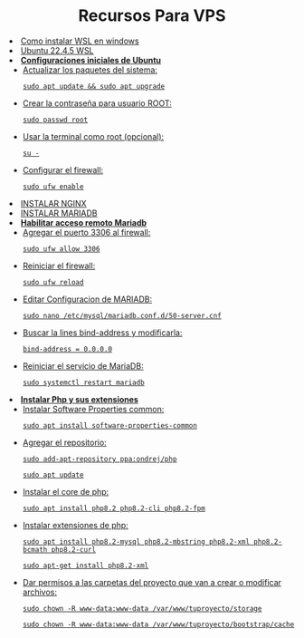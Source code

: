 <h1 align="center"><strong>Recursos Para VPS</strong></h1>
<u>
  <li><a target="_blank" href="https://learn.microsoft.com/es-es/windows/wsl/install">Como instalar WSL en windows</a></li>
  <li><a target="_blank" href="https://apps.microsoft.com/detail/9pn20msr04dw?hl=es-ar&gl=AR">Ubuntu 22.4.5 WSL</a></li>
  <li>
    <strong>Configuraciones iniciales de Ubuntu</strong>
    <ul>
      <li>Actualizar los paquetes del sistema:
        <pre><code>sudo apt update && sudo apt upgrade</code></pre>
      </li>
      <li>Crear la contraseña para usuario ROOT:
        <pre><code>sudo passwd root</code></pre>
      </li>
      <li>Usar la terminal como root (opcional):
        <pre><code>su -</code></pre>
      </li>
      <li>Configurar el firewall:
        <pre><code>sudo ufw enable</code></pre>
      </li>
    </ul>
  </li>
  <li><a target="_blank" href="https://www.digitalocean.com/community/tutorials/how-to-install-nginx-on-ubuntu-22-04">INSTALAR NGINX</a></li>
  <li><a target="_blank" href="https://www.digitalocean.com/community/tutorials/how-to-install-mariadb-on-ubuntu-22-04">INSTALAR MARIADB</a></li>
  <li>
    <strong>Habilitar acceso remoto Mariadb</strong>
    <ul>
      <li>Agregar el puerto 3306 al firewall:
        <pre><code>sudo ufw allow 3306</code></pre>
      </li>
      <li>Reiniciar el firewall:
        <pre><code>sudo ufw reload</code></pre>
      </li>
      <li>Editar Configuracion de MARIADB:
        <pre><code>sudo nano /etc/mysql/mariadb.conf.d/50-server.cnf</code></pre>
      </li>
      <li>Buscar la lines bind-address y modificarla:
        <pre><code>bind-address = 0.0.0.0</code></pre>
      </li>
      <li>Reiniciar el servicio de MariaDB:
        <pre><code>sudo systemctl restart mariadb</code></pre>
      </li>
    </ul>
  </li>
  <li>
    <strong>Instalar Php y sus extensiones</strong>
    <ul>
      <li>Instalar Software Properties common:
        <pre><code>sudo apt install software-properties-common</code></pre>
      </li>
      <li>Agregar el repositorio:
        <pre><code>sudo add-apt-repository ppa:ondrej/php</code></pre>
        <pre><code>sudo apt update</code></pre>
      </li>
      <li>Instalar el core de php:
        <pre><code>sudo apt install php8.2 php8.2-cli php8.2-fpm</code></pre>
      </li>
      <li>Instalar extensiones de php:
        <pre><code>sudo apt install php8.2-mysql php8.2-mbstring php8.2-xml php8.2-bcmath php8.2-curl</code></pre>
        <pre><code>sudo apt-get install php8.2-xml</code></pre>
      </li>
    </ul>
  </li>
  <ul>
    <li>Dar permisos a las carpetas del proyecto que van a crear o modificar archivos:
      <pre><code>sudo chown -R www-data:www-data /var/www/tuproyecto/storage</code></pre>
      <pre><code>sudo chown -R www-data:www-data /var/www/tuproyecto/bootstrap/cache</code></pre>
    </li>
  </ul>
  
</u>
